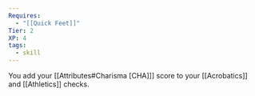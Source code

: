 ```yaml
---
Requires:
  - "[[Quick Feet]]"
Tier: 2
XP: 4
tags:
  - skill
---
```

You add your [[Attributes#Charisma [CHA]]] score to your [[Acrobatics]] and [[Athletics]] checks.